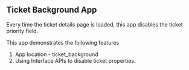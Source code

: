 ## Ticket Background App

Every time the ticket details page is loaded, this app disables the ticket priority field.

This app demonstrates the following features

1. App location - ticket_background
2. Using Interface APIs to disable ticket properties.